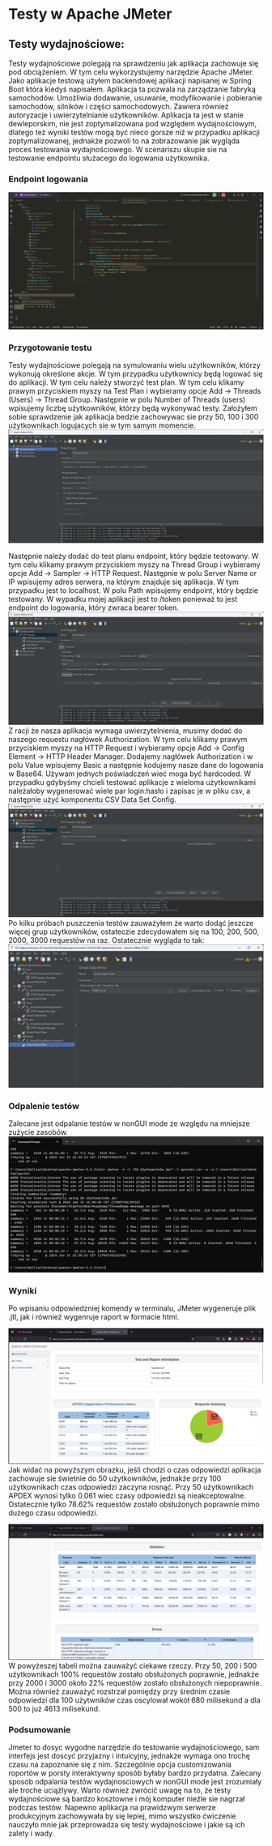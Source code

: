 # Testy w Apache JMeter

## Testy wydajnościowe:
 Testy wydajnościowe polegają na sprawdzeniu jak aplikacja zachowuje się pod obciążeniem. W tym celu wykorzystujemy 
 narzędzie Apache JMeter. Jako aplikacje testową użyłem backendowej aplikacji napisanej w Spring Boot która kiedyś 
 napisałem. Aplikacja ta pozwala na zarządzanie fabryką samochodów. Umożliwia dodawanie, usuwanie, modyfikowanie i pobieranie samochodów, 
 silników i części samochodowych. Zawiera również autoryzacje i uwierzytelnianie użytkowników. Aplikacja ta jest w stanie
 dewleporskim, nie jest zoptymalizowana pod względem wydajnościowym, dlatego też wyniki testów mogą być nieco gorsze niż
 w przypadku aplikacji zoptymalizowanej, jednakże pozwoli to na zobrazowanie jak wygląda proces testowania wydajnościowego.
 W scenariszu skupie sie na testowanie endpointu służacego do logowania użytkownika. 

### Endpoint logowania
![Login](./assets/endpoint_logowania.png)
### Przygotowanie testu
Testy wydajnościowe polegają na symulowaniu wielu użytkowników, którzy wykonują określone akcje. W tym przypadku
użytkownicy będą logować się do aplikacji. W tym celu należy stworzyć test plan. W tym celu klikamy prawym przyciskiem myszy
na Test Plan i wybieramy opcje Add -> Threads (Users) -> Thread Group. Następnie w polu Number of Threads (users) wpisujemy
liczbę użytkowników, którzy będą wykonywać testy. Założyłem sobie sprawdzenie jak aplikacja bedzie zachowywac sie przy
50, 100 i 300 użytkownikach logujacych sie w tym samym momencie.
![Thread Group](./assets/threads.png)

Następnie należy dodać do test planu endpoint, który będzie testowany. W tym celu klikamy prawym przyciskiem myszy na Thread Group
i wybieramy opcje Add -> Sampler -> HTTP Request. Następnie w polu Server Name or IP wpisujemy adres serwera, na którym
znajduje się aplikacja. W tym przypadku jest to localhost. W polu Path wpisujemy endpoint, który będzie testowany. 
W wypadku mojej aplikacji jest to /token ponieważ to jest endpoint do logowania, który zwraca bearer token.
![HTTP Request](./assets/http_request.png)
Z racji że nasza aplikacja wymaga uwierzytelnienia, musimy dodać do naszego requestu nagłówek Authorization. W tym celu
klikamy prawym przyciskiem myszy na HTTP Request i wybieramy opcje Add -> Config Element -> HTTP Header Manager.
Dodajemy nagłówek Authorization i w polu Value wpisujemy Basic a następnie kodujemy nasze dane do logowania w Base64.
Używam jednych poświadczeń wieć moga być hardcoded. W przypadku gdybyśmy chcieli testować aplikacje z wieloma użytkownikami
należałoby wygenerować wiele par login:hasło i zapisac je w pliku csv, a następnie użyć komponentu CSV Data Set Config.
![HTTP Header Manager](./assets/auth_header.png)
Po kilku próbach puszczenia testów zauważyłem że warto dodąć jeszcze więcej grup użytkowników, ostateczie zdecydowałem się
na 100, 200, 500, 2000, 3000 requestów na raz. Ostatecznie wygląda to tak:
![Thread Group](./assets/final_threads.png)
### Odpalenie testów
Zalecane jest odpalanie testów w nonGUI mode ze względu na mniejsze zużycie zasobów.
![NonGUI mode](./assets/running_tests.png)
### Wyniki
Po wpisaniu odpowiedzniej komendy w terminalu, JMeter wygeneruje plik .jtl, jak i również wygenruje raport w formacie html.

![JMeter Report](./assets/jmeter_report.png)
Jak widać na powyższym obrazku, jeśli chodzi o czas odpowiedzi aplikacja zachowuje sie świetnie do 50 użytkowników,
jednakże przy 100 użytkownikach czas odpowiedzi zaczyna rosnąć. Przy 50 użytkownikach APDEX wynosi tylko 0.061 wiec czasy odpowiedzi są 
nieakceptowalne. Ostatecznie tylko 78.62% requestów zostało obsłużonych poprawnie mimo dużego czasu odpowiedzi.

![JMeter Report](./assets/statistics.png)
W powyżeszej tabeli można zauważyć ciekawe rzeczy. Przy 50, 200 i 500 użytkownikach 100% requestów zostało obsłużonych
poprawnie, jednakże przy 2000 i 3000 około 22% requestów zostało obsłużonych niepoprawnie. Można również zauważyć rozstrzał pomiędzy
przy średnim czasie odpowiedzi  dla 100 użytwników czas oscylował wokół 680 milisekund a dla 500 to już 4613 milisekund.

### Podsumowanie
Jmeter to dosyc wygodne narzędzie do testowanie wydajnościowego, sam interfejs jest doscyć przyjazny i intuicyjny, jednakże 
wymaga ono trochę czasu na zapoznanie się z nim. Szczególnie opcja customizowania roportów w porsty interaktywny sposób
byłaby bardzo przydatna. Zalecany sposób odpalania testów wydajnosciowych w nonGUI mode jest zrozumiały ale troche uciążlywy.
Warto również zwrócić uwagę na to, że testy wydajnościowe są bardzo kosztowne
i mój komputer nieźle sie nagrzał podczas testów. Napewno aplikacja na prawidzwym serwerze produkcyjnym zachowywała by się
lepiej, mimo wszystko ćwiczenie nauczyło mnie jak przeprowadza się testy wydajnościowe i jakie są ich zalety i wady.
